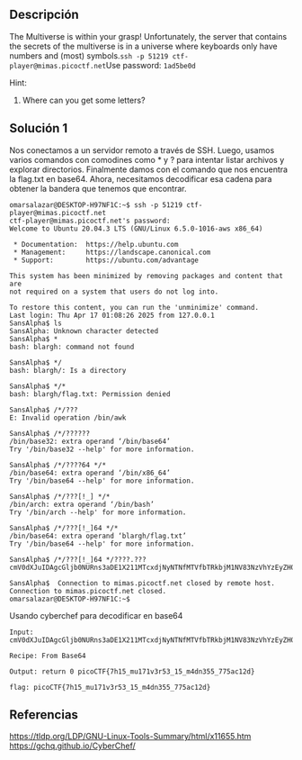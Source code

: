 ## Descripción 
The Multiverse is within your grasp! Unfortunately, the server that contains the secrets of the multiverse is in a universe where keyboards only have numbers and (most) symbols.`ssh -p 51219 ctf-player@mimas.picoctf.net`Use password: `1ad5be0d`

Hint:
1. Where can you get some letters?
## Solución 1

Nos conectamos a un servidor remoto a través de SSH. Luego, usamos varios comandos con comodines como * y ? para intentar listar archivos y explorar directorios. Finalmente damos con el comando que nos encuentra la flag.txt en base64. Ahora, necesitamos decodificar esa cadena para obtener la bandera que tenemos que encontrar.

```
omarsalazar@DESKTOP-H97NF1C:~$ ssh -p 51219 ctf-player@mimas.picoctf.net
ctf-player@mimas.picoctf.net's password:
Welcome to Ubuntu 20.04.3 LTS (GNU/Linux 6.5.0-1016-aws x86_64)

 * Documentation:  https://help.ubuntu.com
 * Management:     https://landscape.canonical.com
 * Support:        https://ubuntu.com/advantage

This system has been minimized by removing packages and content that are
not required on a system that users do not log into.

To restore this content, you can run the 'unminimize' command.
Last login: Thu Apr 17 01:08:26 2025 from 127.0.0.1
SansAlpha$ ls
SansAlpha: Unknown character detected
SansAlpha$ *
bash: blargh: command not found

SansAlpha$ */
bash: blargh/: Is a directory

SansAlpha$ */*
bash: blargh/flag.txt: Permission denied

SansAlpha$ /*/???
E: Invalid operation /bin/awk

SansAlpha$ /*/??????
/bin/base32: extra operand ‘/bin/base64’
Try '/bin/base32 --help' for more information.

SansAlpha$ /*/????64 */*
/bin/base64: extra operand ‘/bin/x86_64’
Try '/bin/base64 --help' for more information.

SansAlpha$ /*/???[!_] */*
/bin/arch: extra operand ‘/bin/bash’
Try '/bin/arch --help' for more information.

SansAlpha$ /*/???[!_]64 */*
/bin/base64: extra operand ‘blargh/flag.txt’
Try '/bin/base64 --help' for more information.

SansAlpha$ /*/???[!_]64 */????.???
cmV0dXJuIDAgcGljb0NURns3aDE1X211MTcxdjNyNTNfMTVfbTRkbjM1NV83NzVhYzEyZH0=

SansAlpha$  Connection to mimas.picoctf.net closed by remote host.
Connection to mimas.picoctf.net closed.
omarsalazar@DESKTOP-H97NF1C:~$
```

Usando cyberchef para decodificar en base64

```
Input: cmV0dXJuIDAgcGljb0NURns3aDE1X211MTcxdjNyNTNfMTVfbTRkbjM1NV83NzVhYzEyZH0=

Recipe: From Base64

Output: return 0 picoCTF{7h15_mu171v3r53_15_m4dn355_775ac12d}

flag: picoCTF{7h15_mu171v3r53_15_m4dn355_775ac12d}
```

## Referencias
https://tldp.org/LDP/GNU-Linux-Tools-Summary/html/x11655.htm
https://gchq.github.io/CyberChef/